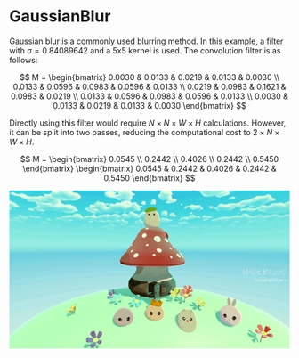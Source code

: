 # GaussianBlur

Gaussian blur is a commonly used blurring method. In this example, a filter with $\sigma = 0.84089642$ and a 5x5 kernel is used. The convolution filter is as follows:

$$
M = 
\begin{bmatrix} 
  0.0030 & 0.0133 & 0.0219 & 0.0133 & 0.0030 \\ 
  0.0133 & 0.0596 & 0.0983 & 0.0596 & 0.0133 \\ 
  0.0219 & 0.0983 & 0.1621 & 0.0983 & 0.0219 \\ 
  0.0133 & 0.0596 & 0.0983 & 0.0596 & 0.0133 \\ 
  0.0030 & 0.0133 & 0.0219 & 0.0133 & 0.0030 
\end{bmatrix}
$$

Directly using this filter would require $N \times N \times W \times H$ calculations. However, it can be split into two passes, reducing the computational cost to $2 \times N \times W \times H$.

$$
M = 
\begin{bmatrix} 
  0.0545 \\ 
  0.2442 \\ 
  0.4026 \\ 
  0.2442 \\ 
  0.5450 
\end{bmatrix} 
\begin{bmatrix} 
  0.0545 & 0.2442 & 0.4026 & 0.2442 & 0.5450 
\end{bmatrix}
$$

![03](/Imgs/Post-Processing/GaussianBlur/01.gif)
